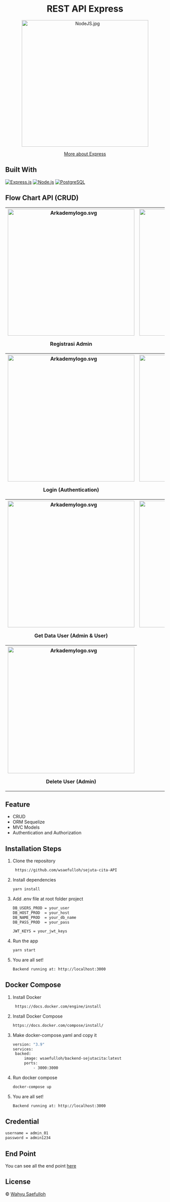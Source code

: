 <h1 align="center">REST API Express</h1>
<p align="center"><img src="https://miro.medium.com/max/1400/0*RDbjFZxjwF_JQWz-.jpg" width="400px" alt="NodeJS.jpg" /></p>
<p align="center">
    <a href="https://en.wikipedia.org/wiki/Express.js" target="blank">More about Express</a>
</p>

## Built With

[![Express.js](https://img.shields.io/badge/Express.js-4.x-orange.svg?style=rounded-square)](https://expressjs.com/en/starter/installing.html)
[![Node.js](https://img.shields.io/badge/Node.js-v.12.13-green.svg?style=rounded-square)](https://nodejs.org/)
[![PostgreSQL](https://img.shields.io/badge/PostgreSQL-v.13.3-blue.svg?style=rounded-square)](https://www.postgresql.org/)

## Flow Chart API (CRUD)

<div align="center">
    <table>
  <tr>
    <th>
      <img src="https://res.cloudinary.com/dyli6i0pw/image/upload/v1640291443/sejuta/sejuta_01_btt3la.png" width="400px" alt="Arkademylogo.svg" />
        <p align="center">Registrasi Admin</p>
    </th>
    <th>
      <img src="https://res.cloudinary.com/dyli6i0pw/image/upload/v1640291430/sejuta/sejuta_02_sn8u0v.png" width="400px" alt="Arkademylogo.svg" />
        <p align="center">Registrasi User</p>
    </th>
  </tr>
 <tr>
    <th>
      <img src="https://res.cloudinary.com/dyli6i0pw/image/upload/v1640291439/sejuta/sejuta_03_wnxw9p.png" width="400px" alt="Arkademylogo.svg" />
        <p align="center">Login (Authentication)</p>
    </th>
    <th>
      <img src="https://res.cloudinary.com/dyli6i0pw/image/upload/v1640291450/sejuta/sejuta_04_sfvmr5.png" width="400px" alt="Arkademylogo.svg" />
        <p align="center">Get All Data Users (Admin)</p>
    </th>
  </tr>
  <tr>
   <th>
      <img src="https://res.cloudinary.com/dyli6i0pw/image/upload/v1640291447/sejuta/sejuta_05_fvhx4v.png" width="400px" alt="Arkademylogo.svg" />
       <p align="center">Get Data User (Admin & User)</p>
    </th>
    <th>
      <img src="https://res.cloudinary.com/dyli6i0pw/image/upload/v1640291447/sejuta/sejuta_06_u88jb0.png" width="400px" alt="Arkademylogo.svg" />
        <p align="center">Update User (Admin)</p>
    </th>
  </tr>
  <tr>
   <th>
      <img src="https://res.cloudinary.com/dyli6i0pw/image/upload/v1640291441/sejuta/sejuta_07_ogykor.png" width="400px" alt="Arkademylogo.svg" />
       <p align="center">Delete User (Admin)</p>
    </th>
  </tr>
</table>
  </div>

## Feature
- CRUD
- ORM Sequelize
- MVC Models
- Authentication and Authorization

## Installation Steps

1. Clone the repository

   ```bash
    https://github.com/wsaefulloh/sejuta-cita-API
    ```

2. Install dependencies

   ```bash
   yarn install
   ```

3. Add .env file at root folder project

   ```sh
   DB_USERS_PROD = your_user
   DB_HOST_PROD  = your_host
   DB_NAME_PROD  = your_db_name
   DB_PASS_PROD  = your_pass
   
   JWT_KEYS = your_jwt_keys
   ```

4. Run the app

   ```bash
   yarn start
   ```

5. You are all set!

   ```bash
   Backend running at: http://localhost:3000
   ```

## Docker Compose

1. Install Docker

   ```bash
    https://docs.docker.com/engine/install
    ```

2. Install Docker Compose

   ```bash
   https://docs.docker.com/compose/install/
   ```

3. Make docker-compose.yaml and copy it

   ```sh
   version: "3.9"
   services:
    backed:
        image: wsaefulloh/backend-sejutacita:latest
        ports:
            - 3000:3000
   ```

4. Run docker compose

   ```bash
   docker-compose up
   ```

5. You are all set!

   ```bash
   Backend running at: http://localhost:3000
   ```


## Credential
   ```sh
  username = admin_01
  password = admin1234
   ```

## End Point
You can see all the end point [here](https://documenter.getpostman.com/view/16508598/UVRDFkHU)


## License
© [Wahyu Saefulloh](https://github.com/wsaefulloh/)
